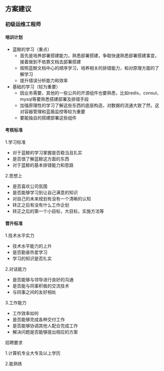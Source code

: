 ## 方案建议

### 初级运维工程师

#### 培训计划

- 蓝鲸的学习（重点）
  - 首先是培养部署搭建能力，熟悉部署搭建，争取快速熟悉部署搭建事宜，接着做到不依靠文档去部署搭建
  - 按照蓝鲸文档中心的顺序学习，培养相关的排错能力，和对原理方面的了解学习
  - 提升错误分析能力和效率
- 基础的学习（较为重要）
  - 因业务需要，其他的一些公共的开源组件也要熟悉，比如redis，consul，mysql等要熟悉搭建部署及排错手段
  - 加强原理性的学习了解这些东西的底层构造，对数据的流通大致了然，这对容器管理和蓝盾监控等较为重要
  - 要能独自的搭建部署这些组件

#### 考核标准

1.学习标准

- 对于蓝鲸的学习掌握是否稳当且扎实
- 是否很了解蓝鲸这方面的东西
- 对于蓝鲸的基本排错能力和思路

2.思想上

- 是否喜欢公司氛围
- 是否能够学习到让自己满意的知识
- 对自己的未来规划有没有一个清晰的认知
- 转正之后有没有什么工作企划
- 转正之后的第一个小目标，大目标，实施方法等

#### 晋升标准

1.技术水平实力

- 技术水平能力的上升
- 是否勤奋热爱学习
- 学习的知识是否扎实

2.对话能力

- 是否能够与领导进行良好的沟通
- 是否能与同事积极的交流技术
- 与同事之间的友好相处

3.工作能力

- 工作效率如何
- 是否能够完成各种交付工作
- 是否能够协调其他人配合完成工作
- 解决问题是否能够提出相应的方案











招聘要求

1.计算机专业大专及以上学历

2.能熟练